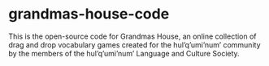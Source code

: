 # grandmas-house-code
This is the open-source code for Grandmas House, an online collection of drag and drop vocabulary games created for the hul’q’umi’num’ community by the members of the hul’q’umi’num’ Language and Culture Society. 
